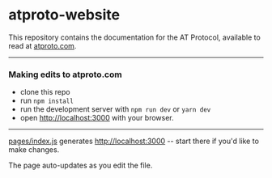 # atproto-website

This repository contains the documentation for the AT Protocol, available to read at [atproto.com](https://atproto.com/).

---

### Making edits to atproto.com

- clone this repo
- run `npm install`
- run the development server with `npm run dev` or `yarn dev`
- open [http://localhost:3000](http://localhost:3000) with your browser.

---

[pages/index.js](https://github.com/bluesky-social/atproto-website/blob/main/pages/index.js) generates [http://localhost:3000](http://localhost:3000) -- start there if you'd like to make changes.

The page auto-updates as you edit the file.
